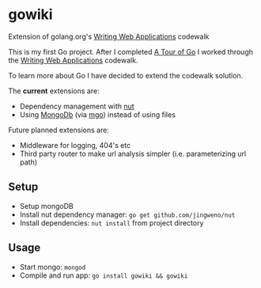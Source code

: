 # gowiki
Extension of golang.org's [Writing Web Applications](http://golang.org/doc/articles/wiki/) codewalk

This is my first Go project. After I completed [A Tour of Go](http://tour.golang.org/welcome/1) I worked through the [Writing Web Applications](http://golang.org/doc/articles/wiki/) codewalk.

To learn more about Go I have decided to extend the codewalk solution.

The **current** extensions are:
- Dependency management with [nut](https://github.com/jingweno/nut)
- Using [MongoDb](http://www.mongodb.org/) (via [mgo](http://labix.org/mgo)) instead of using files

Future planned extensions are:
- Middleware for logging, 404's etc
- Third party router to make url analysis simpler (i.e. parameterizing url path)

## Setup
- Setup mongoDB
- Install nut dependency manager: `go get github.com/jingweno/nut`
- Install dependencies: `nut install` from project directory

## Usage
- Start mongo: `mongod`
- Compile and run app: `go install gowiki && gowiki`
